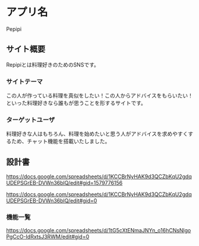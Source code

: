 # アプリ名
Pepipi
## サイト概要
Repipiとは料理好きのためのSNSです。

### サイトテーマ
この人が作っている料理を真似をしたい！この人からアドバイスをもらいたい！といった料理好きなら誰もが思うことを形するサイトです。

### ターゲットユーザ
料理好きな人はもちろん、料理を始めたいと思う人がアドバイスを求めやすくするため、チャット機能を搭載いたしました。

## 設計書
https://docs.google.com/spreadsheets/d/1KCCBrNyHAK9d3QCZbKqU2gdqUDEPSGrEB-DVWn36blQ/edit#gid=1579776156

https://docs.google.com/spreadsheets/d/1KCCBrNyHAK9d3QCZbKqU2gdqUDEPSGrEB-DVWn36blQ/edit#gid=0

### 機能一覧
https://docs.google.com/spreadsheets/d/1tG5cXtENmaJNYn_o16hCNsNlgoPgCcO-IdRxtsJ3RWM/edit#gid=0
